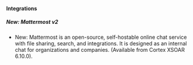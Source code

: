 
#### Integrations

##### New: Mattermost v2

- New: Mattermost is an open-source, self-hostable online chat service with file sharing, search, and integrations. It is designed as an internal chat for organizations and companies. (Available from Cortex XSOAR 6.10.0).

